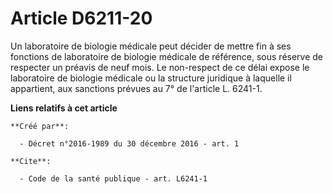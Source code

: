 # Article D6211-20

Un laboratoire de biologie médicale peut décider de mettre fin à ses fonctions de laboratoire de biologie médicale de
référence, sous réserve de respecter un préavis de neuf mois. Le non-respect de ce délai expose le laboratoire de biologie
médicale ou la structure juridique à laquelle il appartient, aux sanctions prévues au 7° de l'article L. 6241-1.

**Liens relatifs à cet article**

	**Créé par**:

	  - Décret n°2016-1989 du 30 décembre 2016 - art. 1

	**Cite**:

	  - Code de la santé publique - art. L6241-1
